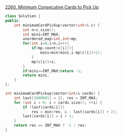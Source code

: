 [2260. Minimum Consecutive Cards to Pick Up](https://leetcode.com/problems/minimum-consecutive-cards-to-pick-up/)

```cpp
class Solution {
public:
    int minimumCardPickup(vector<int>& c) {
        int n=c.size();
        int mini=INT_MAX;
        unordered_map<int,int>mp;
        for(int i=0;i<n;i++){
            if(mp.count(c[i])){
                mini=min(mini,i-mp[c[i]]+1);
            }
            mp[c[i]]=i;
        }
        if(mini==INT_MAX)return -1;
        return mini;
    }
};
```
```cpp
int minimumCardPickup(vector<int>& cards) {
    int last[1000001] = {}, res = INT_MAX;
    for (int i = 0; i < cards.size(); ++i) {
        if (last[cards[i]])
            res = min(res, i - last[cards[i]] + 2);
        last[cards[i]] = i + 1;
    }
    return res == INT_MAX ? -1 : res;
}
```
